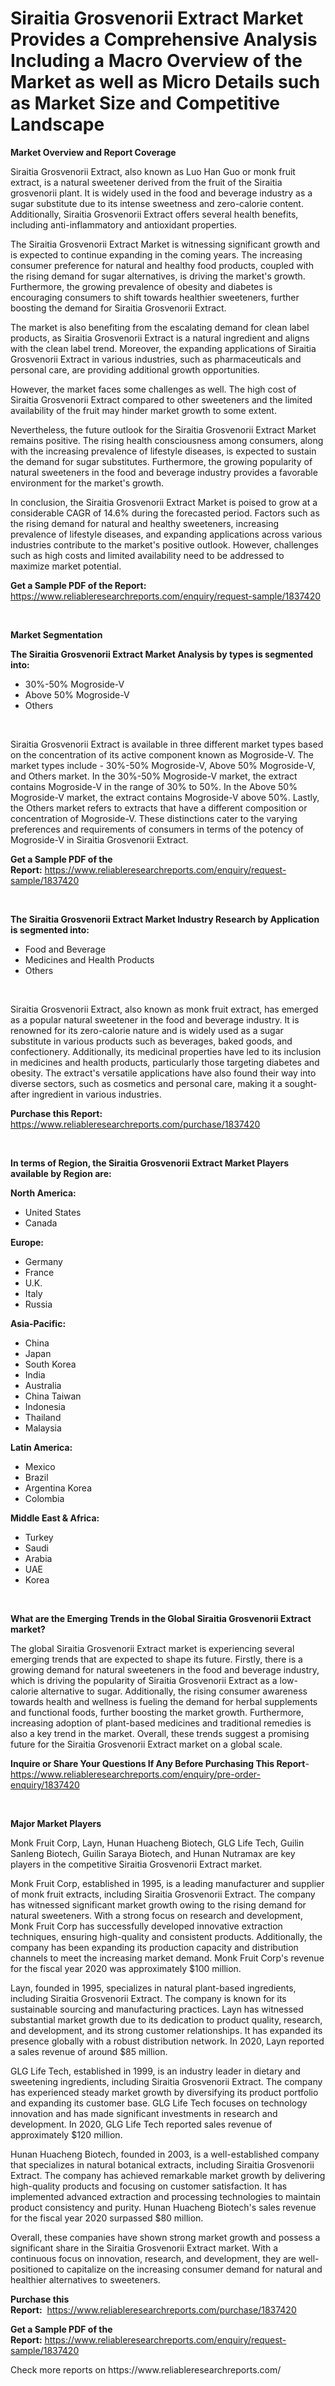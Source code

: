 <p><h1>Siraitia Grosvenorii Extract Market Provides a Comprehensive Analysis Including a Macro Overview of the Market as well as Micro Details such as Market Size and Competitive Landscape</h1></p><p><strong>Market Overview and Report Coverage</strong></p>
<p><p>Siraitia Grosvenorii Extract, also known as Luo Han Guo or monk fruit extract, is a natural sweetener derived from the fruit of the Siraitia grosvenorii plant. It is widely used in the food and beverage industry as a sugar substitute due to its intense sweetness and zero-calorie content. Additionally, Siraitia Grosvenorii Extract offers several health benefits, including anti-inflammatory and antioxidant properties.</p><p>The Siraitia Grosvenorii Extract Market is witnessing significant growth and is expected to continue expanding in the coming years. The increasing consumer preference for natural and healthy food products, coupled with the rising demand for sugar alternatives, is driving the market's growth. Furthermore, the growing prevalence of obesity and diabetes is encouraging consumers to shift towards healthier sweeteners, further boosting the demand for Siraitia Grosvenorii Extract.</p><p>The market is also benefiting from the escalating demand for clean label products, as Siraitia Grosvenorii Extract is a natural ingredient and aligns with the clean label trend. Moreover, the expanding applications of Siraitia Grosvenorii Extract in various industries, such as pharmaceuticals and personal care, are providing additional growth opportunities.</p><p>However, the market faces some challenges as well. The high cost of Siraitia Grosvenorii Extract compared to other sweeteners and the limited availability of the fruit may hinder market growth to some extent.</p><p>Nevertheless, the future outlook for the Siraitia Grosvenorii Extract Market remains positive. The rising health consciousness among consumers, along with the increasing prevalence of lifestyle diseases, is expected to sustain the demand for sugar substitutes. Furthermore, the growing popularity of natural sweeteners in the food and beverage industry provides a favorable environment for the market's growth.</p><p>In conclusion, the Siraitia Grosvenorii Extract Market is poised to grow at a considerable CAGR of 14.6% during the forecasted period. Factors such as the rising demand for natural and healthy sweeteners, increasing prevalence of lifestyle diseases, and expanding applications across various industries contribute to the market's positive outlook. However, challenges such as high costs and limited availability need to be addressed to maximize market potential.</p></p>
<p><strong>Get a Sample PDF of the Report:</strong> <a href="https://www.reliableresearchreports.com/enquiry/request-sample/1837420">https://www.reliableresearchreports.com/enquiry/request-sample/1837420</a></p>
<p>&nbsp;</p>
<p><strong>Market Segmentation</strong></p>
<p><strong>The Siraitia Grosvenorii Extract Market Analysis by types is segmented into:</strong></p>
<p><ul><li>30%-50% Mogroside-V</li><li>Above 50% Mogroside-V</li><li>Others</li></ul></p>
<p>&nbsp;</p>
<p><p>Siraitia Grosvenorii Extract is available in three different market types based on the concentration of its active component known as Mogroside-V. The market types include - 30%-50% Mogroside-V, Above 50% Mogroside-V, and Others market. In the 30%-50% Mogroside-V market, the extract contains Mogroside-V in the range of 30% to 50%. In the Above 50% Mogroside-V market, the extract contains Mogroside-V above 50%. Lastly, the Others market refers to extracts that have a different composition or concentration of Mogroside-V. These distinctions cater to the varying preferences and requirements of consumers in terms of the potency of Mogroside-V in Siraitia Grosvenorii Extract.</p></p>
<p><strong>Get a Sample PDF of the Report:</strong>&nbsp;<a href="https://www.reliableresearchreports.com/enquiry/request-sample/1837420">https://www.reliableresearchreports.com/enquiry/request-sample/1837420</a></p>
<p>&nbsp;</p>
<p><strong>The Siraitia Grosvenorii Extract Market Industry Research by Application is segmented into:</strong></p>
<p><ul><li>Food and Beverage</li><li>Medicines and Health Products</li><li>Others</li></ul></p>
<p>&nbsp;</p>
<p><p>Siraitia Grosvenorii Extract, also known as monk fruit extract, has emerged as a popular natural sweetener in the food and beverage industry. It is renowned for its zero-calorie nature and is widely used as a sugar substitute in various products such as beverages, baked goods, and confectionery. Additionally, its medicinal properties have led to its inclusion in medicines and health products, particularly those targeting diabetes and obesity. The extract's versatile applications have also found their way into diverse sectors, such as cosmetics and personal care, making it a sought-after ingredient in various industries.</p></p>
<p><strong>Purchase this Report:</strong>&nbsp; <a href="https://www.reliableresearchreports.com/purchase/1837420">https://www.reliableresearchreports.com/purchase/1837420</a></p>
<p>&nbsp;</p>
<p><strong>In terms of Region, the Siraitia Grosvenorii Extract Market Players available by Region are:</strong></p>
<p>
    <p> <strong> North America: </strong>
        <ul>
            <li>United States</li>
            <li>Canada</li>
        </ul>
        </p> 
    <p> <strong> Europe: </strong>
        <ul>
            <li>Germany</li>
            <li>France</li>
            <li>U.K.</li>
            <li>Italy</li>
            <li>Russia</li>
        </ul>
        </p> 
    <p> <strong> Asia-Pacific: </strong>
        <ul>
            <li>China</li>
            <li>Japan</li>
            <li>South Korea</li>
            <li>India</li>
            <li>Australia</li>
            <li>China Taiwan</li>
            <li>Indonesia</li>
            <li>Thailand</li>
            <li>Malaysia</li>
        </ul>
        </p> 
    <p> <strong> Latin America: </strong>
        <ul>
            <li>Mexico</li>
            <li>Brazil</li>
            <li>Argentina Korea</li>
            <li>Colombia</li>
        </ul>
        </p> 
    <p> <strong> Middle East & Africa: </strong>
        <ul>
            <li>Turkey</li>
            <li>Saudi</li>
            <li>Arabia</li>
            <li>UAE</li>
            <li>Korea</li>
        </ul>
    </p>
    </p>
<p>&nbsp;</p>
<p><strong>What are the Emerging Trends in the Global Siraitia Grosvenorii Extract market?</strong></p>
<p><p>The global Siraitia Grosvenorii Extract market is experiencing several emerging trends that are expected to shape its future. Firstly, there is a growing demand for natural sweeteners in the food and beverage industry, which is driving the popularity of Siraitia Grosvenorii Extract as a low-calorie alternative to sugar. Additionally, the rising consumer awareness towards health and wellness is fueling the demand for herbal supplements and functional foods, further boosting the market growth. Furthermore, increasing adoption of plant-based medicines and traditional remedies is also a key trend in the market. Overall, these trends suggest a promising future for the Siraitia Grosvenorii Extract market on a global scale.</p></p>
<p><strong>Inquire or Share Your Questions If Any Before Purchasing This Report</strong>- <a href="https://www.reliableresearchreports.com/enquiry/pre-order-enquiry/1837420">https://www.reliableresearchreports.com/enquiry/pre-order-enquiry/1837420</a></p>
<p>&nbsp;</p>
<p><strong>Major Market Players</strong></p>
<p><p>Monk Fruit Corp, Layn, Hunan Huacheng Biotech, GLG Life Tech, Guilin Sanleng Biotech, Guilin Saraya Biotech, and Hunan Nutramax are key players in the competitive Siraitia Grosvenorii Extract market.</p><p>Monk Fruit Corp, established in 1995, is a leading manufacturer and supplier of monk fruit extracts, including Siraitia Grosvenorii Extract. The company has witnessed significant market growth owing to the rising demand for natural sweeteners. With a strong focus on research and development, Monk Fruit Corp has successfully developed innovative extraction techniques, ensuring high-quality and consistent products. Additionally, the company has been expanding its production capacity and distribution channels to meet the increasing market demand. Monk Fruit Corp's revenue for the fiscal year 2020 was approximately $100 million.</p><p>Layn, founded in 1995, specializes in natural plant-based ingredients, including Siraitia Grosvenorii Extract. The company is known for its sustainable sourcing and manufacturing practices. Layn has witnessed substantial market growth due to its dedication to product quality, research, and development, and its strong customer relationships. It has expanded its presence globally with a robust distribution network. In 2020, Layn reported a sales revenue of around $85 million.</p><p>GLG Life Tech, established in 1999, is an industry leader in dietary and sweetening ingredients, including Siraitia Grosvenorii Extract. The company has experienced steady market growth by diversifying its product portfolio and expanding its customer base. GLG Life Tech focuses on technology innovation and has made significant investments in research and development. In 2020, GLG Life Tech reported sales revenue of approximately $120 million.</p><p>Hunan Huacheng Biotech, founded in 2003, is a well-established company that specializes in natural botanical extracts, including Siraitia Grosvenorii Extract. The company has achieved remarkable market growth by delivering high-quality products and focusing on customer satisfaction. It has implemented advanced extraction and processing technologies to maintain product consistency and purity. Hunan Huacheng Biotech's sales revenue for the fiscal year 2020 surpassed $80 million.</p><p>Overall, these companies have shown strong market growth and possess a significant share in the Siraitia Grosvenorii Extract market. With a continuous focus on innovation, research, and development, they are well-positioned to capitalize on the increasing consumer demand for natural and healthier alternatives to sweeteners.</p></p>
<p><strong>Purchase this Report:</strong>&nbsp;&nbsp;<a href="https://www.reliableresearchreports.com/purchase/1837420">https://www.reliableresearchreports.com/purchase/1837420</a></p>
<p></p>
<p><strong>Get a Sample PDF of the Report:</strong>&nbsp;<a href="https://www.reliableresearchreports.com/enquiry/request-sample/1837420">https://www.reliableresearchreports.com/enquiry/request-sample/1837420</a></p>
<p>Check more reports on https://www.reliableresearchreports.com/</p>